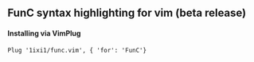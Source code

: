 ## FunC syntax highlighting for vim (beta release)

#### Installing via VimPlug
```
Plug '1ixi1/func.vim', { 'for': 'FunC'}
```
